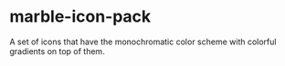 # marble-icon-pack
A set of icons that have the monochromatic color scheme with colorful gradients on top of them.
